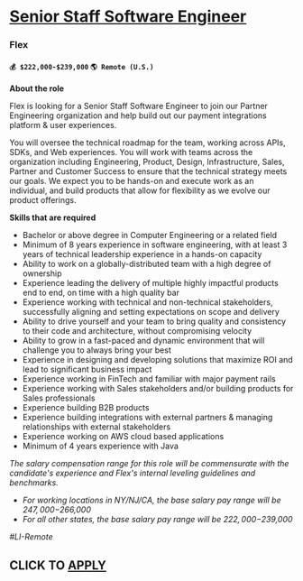# [Senior Staff Software Engineer](https://www.remotewlb.com/apply/senior-staff-software-engineer-135891)  
### Flex  
#### `💰 $222,000-$239,000` `🌎 Remote (U.S.)`  

**About the role**

Flex is looking for a Senior Staff Software Engineer to join our Partner Engineering organization and help build out our payment integrations platform & user experiences.

You will oversee the technical roadmap for the team, working across APIs, SDKs, and Web experiences. You will work with teams across the organization including Engineering, Product, Design, Infrastructure, Sales, Partner and Customer Success to ensure that the technical strategy meets our goals. We expect you to be hands-on and execute work as an individual, and build products that allow for flexibility as we evolve our product offerings.

**Skills that are required**

  * Bachelor or above degree in Computer Engineering or a related field
  * Minimum of 8 years experience in software engineering, with at least 3 years of technical leadership experience in a hands-on capacity
  * Ability to work on a globally-distributed team with a high degree of ownership
  * Experience leading the delivery of multiple highly impactful products end to end, on time with a high quality bar
  * Experience working with technical and non-technical stakeholders, successfully aligning and setting expectations on scope and delivery
  * Ability to drive yourself and your team to bring quality and consistency to their code and architecture, without compromising velocity
  * Ability to grow in a fast-paced and dynamic environment that will challenge you to always bring your best
  * Experience in designing and developing solutions that maximize ROI and lead to significant business impact
  * Experience working in FinTech and familiar with major payment rails 
  * Experience working with Sales stakeholders and/or building products for Sales professionals
  * Experience building B2B products
  * Experience building integrations with external partners & managing relationships with external stakeholders
  * Experience working on AWS cloud based applications
  * Minimum of 4 years experience with Java

_The salary compensation range for this role will be commensurate with the candidate's experience and Flex's internal leveling guidelines and benchmarks._

  * _For working locations in NY/NJ/CA, the base salary pay range will be $247,000-$266,000_
  * _For all other states, the base salary pay range will be $222,000-$239,000_

_#LI-Remote_

  
## CLICK TO [APPLY](https://www.remotewlb.com/apply/senior-staff-software-engineer-135891)

